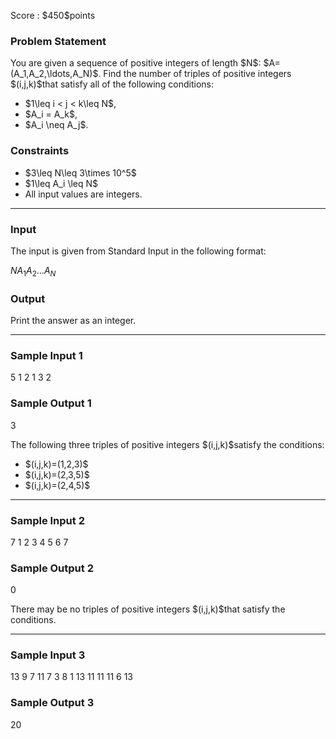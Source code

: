 
<div>

<span>

<span>

<p>
Score : $450$points
</p>

<div>

<section>

### **Problem Statement**

<p>
You are given a sequence of positive integers of length $N$: $A=(A_1,A_2,\ldots,A_N)$. Find the number of triples of positive integers $(i,j,k)$that satisfy all of the following conditions:
</p>

<ul>

<li>
$1\leq i < j < k\leq  N$,
</li>

<li>
$A_i = A_k$,
</li>

<li>
$A_i \neq A_j$.
</li>

</ul>

</section>

</div>

<div>

<section>

### **Constraints**

<ul>

<li>
$3\leq N\leq 3\times 10^5$
</li>

<li>
$1\leq A_i \leq N$
</li>

<li>
All input values are integers.
</li>

</ul>

</section>

</div>

---

<div>

<div>

<section>

### **Input**

<p>
The input is given from Standard Input in the following format:
</p>

<div>

$N$$A_1$$A_2$$\ldots$$A_N$
</div>

</section>

</div>

<div>

<section>

### **Output**

<p>
Print the answer as an integer.
</p>

</section>

</div>

</div>

---

<div>

<section>

### **Sample Input 1**

<div>

5
1 2 1 3 2

</div>

</section>

</div>

<div>

<section>

### **Sample Output 1**

<div>

3

</div>

<p>
The following three triples of positive integers $(i,j,k)$satisfy the conditions:
</p>

<ul>

<li>
$(i,j,k)=(1,2,3)$
</li>

<li>
$(i,j,k)=(2,3,5)$
</li>

<li>
$(i,j,k)=(2,4,5)$
</li>

</ul>

</section>

</div>

---

<div>

<section>

### **Sample Input 2**

<div>

7
1 2 3 4 5 6 7

</div>

</section>

</div>

<div>

<section>

### **Sample Output 2**

<div>

0

</div>

<p>
There may be no triples of positive integers $(i,j,k)$that satisfy the conditions.
</p>

</section>

</div>

---

<div>

<section>

### **Sample Input 3**

<div>

13
9 7 11 7 3 8 1 13 11 11 11 6 13

</div>

</section>

</div>

<div>

<section>

### **Sample Output 3**

<div>

20

</div>

</section>

</div>

</span>

</span>

</div>
